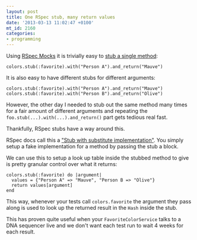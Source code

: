```yaml
---
layout: post
title: One RSpec stub, many return values
date: '2013-03-13 11:02:47 +0100'
mt_id: 2160
categories:
- programming
---
```

Using [RSpec Mocks](https://github.com/rspec/rspec-mocks) it is trivially easy to [stub a single method](https://www.relishapp.com/rspec/rspec-mocks/v/2-13/docs/method-stubs):

    colors.stub(:favorite).with("Person A").and_return("Mauve")

It is also easy to have different stubs for different arguments:

    colors.stub(:favorite).with("Person A").and_return("Mauve")
    colors.stub(:favorite).with("Person B").and_return("Olive")

However, the other day I needed to stub out the same method many times for a fair amount of different arguments and repeating the `foo.stub(...).with(...).and_return()` part gets tedious real fast.

Thankfully, RSpec stubs have a way around this.

<!--more-->

RSpec docs call this a ["Stub with substitute implementation"](https://www.relishapp.com/rspec/rspec-mocks/v/2-13/docs/method-stubs/stub-with-substitute-implementation). You simply setup a fake implementation for a method by passing the stub a block.

We can use this to setup a look up table inside the stubbed method to give is pretty granular control over what it returns:

    colors.stub(:favorite) do |argument|
      values = {"Person A" => "Mauve", "Person B => "Olive"}
      return values[argument]
    end

This way, whenever your tests call `colors.favorite` the argument they pass along is used to look up the returned result in the `Hash` inside the stub.

This has proven quite useful when your `FavoriteColorService` talks to a DNA sequencer live and we don't want each test run to wait 4 weeks for each result.
